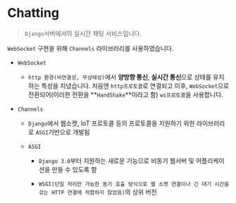 # Chatting

> `Django`서버에서의 실시간 채팅 서비스입니다.

`WebSocket` 구현을 위해 `Channels` 라이브러리를 사용하였습니다.



- `WebSocket`

  - `http 환경(비연결성, 무상태성)`에서 **양방향 통신**, **실시간 통신**으로 상태를 유지하는 특성을 지녔습니다. 처음엔 `http프로토콜`로 연결되고 이후, `WebSocket`으로 전환되어(이러한 전환을 **`HandShake`**이라고 함) `ws프로토콜`을 사용합니다.

- `Channels`

  - `Django`에서 웹소켓, IoT 프로토콜 등의 프로토콜을 지원하기 위한 라이브러리로 `ASGI`기반으로 개발됨

  - `ASGI`

    - `Django 3.0`부터 지원하는 새로운 기능으로 비동기 웹서버 및 어플리케이션을 만들 수 있도록 함

    - `WSGI(단일 처리만 가능한 동기 호출 방식으로 웹 소켓 연결이나 긴 대기 시간을 갖는 HTTP 연결에 적합하지 않았음)`의 상위 버전

      
